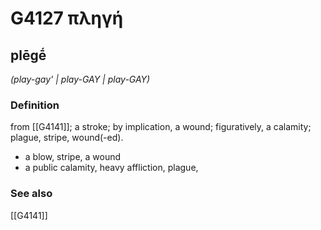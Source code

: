 # G4127 πληγή

## plēgḗ

_(play-gay' | play-GAY | play-GAY)_

### Definition

from [[G4141]]; a stroke; by implication, a wound; figuratively, a calamity; plague, stripe, wound(-ed).

- a blow, stripe, a wound
- a public calamity, heavy affliction, plague,

### See also

[[G4141]]


